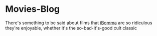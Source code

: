 # Movies-Blog
There's something to be said about films that <a href="https://movieblogger.in/ibomma/">iBomma</a> are so ridiculous they're enjoyable, whether it's the so-bad-it's-good cult classic 
